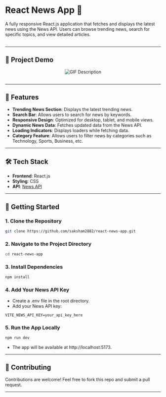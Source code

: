 # React News App 📰

A fully responsive React.js application that fetches and displays the latest news using the News API. Users can browse trending news, search for specific topics, and view detailed articles. <br><br>

---

## 🎥 Project Demo
<div align="center">
  <img src="public/Project Demo.gif" alt="GIF Description" />
</div> <br>

---

## 🌟 Features
- **Trending News Section**: Displays the latest trending news.
- **Search Bar**: Allows users to search for news by keywords.
- **Responsive Design**: Optimized for desktop, tablet, and mobile views.
- **Dynamic News Data**: Fetches updated data from the News API.
- **Loading Indicators**: Displays loaders while fetching data.
- **Category Feature**: Allows users to filter news by categories such as Technology, Sports, Business, etc.

---

## 🛠️ Tech Stack
- **Frontend**: React.js
- **Styling**: CSS
- **API**: [News API](https://newsapi.org)

---

## 🚀 Getting Started

### 1. Clone the Repository
```bash
git clone https://github.com/saksham2882/react-news-app.git
```
### 2. Navigate to the Project Directory
``` bash
cd react-news-app
```

### 3. Install Dependencies
``` bash
npm install
```

### 4. Add Your News API Key
- Create a .env file in the root directory.
- Add your News API key:
``` env
VITE_NEWS_API_KEY=your_api_key_here
```

### 5. Run the App Locally
``` bash
npm run dev
````
- The app will be available at http://localhost:5173.

---

## 🤝 Contributing
Contributions are welcome! Feel free to fork this repo and submit a pull request.
  
--- 
